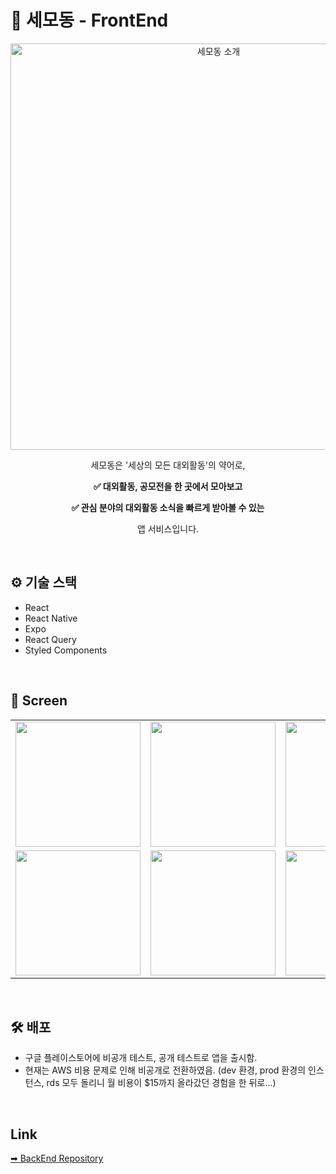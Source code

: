 # 🔮 세모동 - FrontEnd

<p align="center">
  <img alt="세모동 소개" src="https://user-images.githubusercontent.com/52561963/155659419-f79dc598-8711-404b-9d3d-3c2a55de820a.png" width="650">
</p>

<p align="center">세모동은 '세상의 모든 대외활동'의 약어로, </p>

<p align="center">
  <b>✅ 대외활동, 공모전을 한 곳에서 모아보고 </b>
</p>
<p align="center">
  <b>✅ 관심 분야의 대외활동 소식을 빠르게 받아볼 수 있는 </b>
</p>
<p align="center">앱 서비스입니다.</p>

<br>

## ⚙ 기술 스택

- React
- React Native
- Expo
- React Query
- Styled Components

<br>

## 📱 Screen

<table>
  <tr>
    <td valign="top"><img src="https://user-images.githubusercontent.com/52561963/155833364-b8373a7d-cdd5-4b68-9154-b6ce3ab26e1e.png" width="200"></td>
    <td valign="top"><img src="https://user-images.githubusercontent.com/52561963/155833387-7de9256f-35b6-4e38-acda-d58953a3df29.png" width="200"></td>
    <td valign="top"><img src="https://user-images.githubusercontent.com/52561963/155833391-fef179d7-c1e9-4fb0-b974-4bed16e644f0.png" width="200"></td>
  </tr>
    <tr>
    <td valign="top"><img src="https://user-images.githubusercontent.com/52561963/155833404-4e9ef666-54e8-4604-832b-0489824f032e.png" width="200"></td>
    <td valign="top"><img src="https://user-images.githubusercontent.com/52561963/155833409-3c76aa8f-2b4a-4500-8cb1-9a64f8611c0b.png" width="200"></td>
    <td valign="top"><img src="https://user-images.githubusercontent.com/52561963/155833740-0ae17418-2e9a-4d66-a1b7-5126cd48aaae.gif" width="200"></td>
  </tr>
</table>

<br>

## 🛠 배포

- 구글 플레이스토어에 비공개 테스트, 공개 테스트로 앱을 출시함.
- 현재는 AWS 비용 문제로 인해 비공개로 전환하였음. (dev 환경, prod 환경의 인스턴스, rds 모두 돌리니 월 비용이 $15까지 올라갔던 경험을 한 뒤로...)

<br>

## Link

[➡ BackEnd Repository](https://github.com/saemodong/saemodong-backend)
